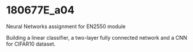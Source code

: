 # 180677E_a04
Neural Networks assignment for EN2550 module

Building a linear classifier, a two-layer fully connected network and a CNN for CIFAR10 dataset.




